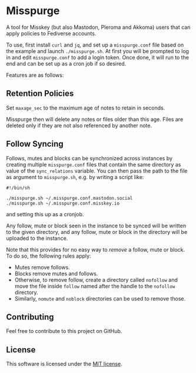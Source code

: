 # Misspurge

A tool for Misskey (but also Mastodon, Pleroma and Akkoma) users that
can apply policies to Fediverse accounts.

To use, first install `curl` and `jq`, and set up a `misspurge.conf`
file based on the example and launch `./misspurge.sh`. At first you will
be prompted to log in and edit `misspurge.conf` to add a login token.
Once done, it will run to the end and can be set up as a cron job if so
desired.

Features are as follows:

## Retention Policies

Set `maxage_sec` to the maximum age of notes to retain in seconds.

Misspurge then will delete any notes or files older than this age. Files
are deleted only if they are not also referenced by another note.

## Follow Syncing

Follows, mutes and blocks can be synchronized across instances by
creating multiple `misspurge.conf` files that contain the same directory
as value of the `sync_relations` variable. You can then pass the path to
the file as argument to `misspurge.sh`, e.g. by writing a script like:

    #!/bin/sh
    
    ./misspurge.sh ~/.misspurge.conf.mastodon.social
    ./misspurge.sh ~/.misspurge.conf.misskey.io

and setting this up as a cronjob.

Any follow, mute or block seen in the instance to be synced will be
written to the given directory, and any follow, mute or block in the
directory will be uploaded to the instance.

Note that this provides for no easy way to *remove* a follow, mute or
block. To do so, the following rules apply:

  - Mutes remove follows.
  - Blocks remove mutes and follows.
  - Otherwise, to remove follow, create a directory called `nofollow`
    and move the file inside `follow` named after the handle to the
    `nofollow` directory.
  - Similarly, `nomute` and `noblock` directories can be used to remove
    those.

## Contributing

Feel free to contribute to this project on GitHub.

## License

This software is licensed under the [MIT license](LICENSE.txt).
